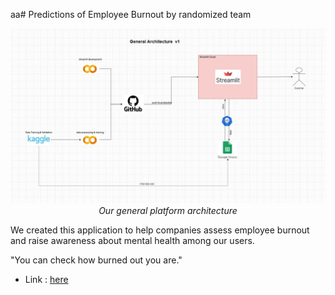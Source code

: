 aa# Predictions of Employee Burnout by randomized team

<p align="center">
 <img src="https://github.com/sultanbst123/compfest_16_randomized_public/blob/main/employee_burnout_architecture.jpg"><i> Our general platform architecture </i>
</p>

We created this application to help companies assess employee burnout and raise awareness about mental health among our users.

"You can check how burned out you are."
- Link : [here](https://compfest16randomized.streamlit.app/) 

